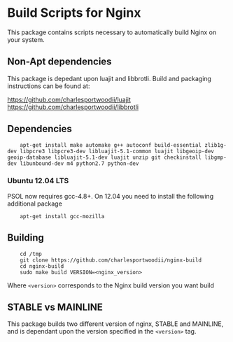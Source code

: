 # Build Scripts for Nginx
This package contains scripts necessary to automatically build Nginx on your system.

## Non-Apt dependencies

This package is depedant upon luajit and libbrotli. Build and packaging instructions can be found at:

https://github.com/charlesportwoodii/luajit
https://github.com/charlesportwoodii/libbrotli

## Dependencies
```
	apt-get install make automake g++ autoconf build-essential zlib1g-dev libpcre3 libpcre3-dev libluajit-5.1-common luajit libgeoip-dev geoip-database libluajit-5.1-dev luajit unzip git checkinstall libgmp-dev libunbound-dev m4 python2.7 python-dev
```

### Ubuntu 12.04 LTS

PSOL now requires gcc-4.8+. On 12.04 you need to install the following additional package

```
	apt-get install gcc-mozilla
```

## Building
```
	cd /tmp
	git clone https://github.com/charlesportwoodii/nginx-build
	cd nginx-build
	sudo make build VERSION=<nginx_version>
```

Where ```<version>``` corresponds to the Nginx build version you want build

## STABLE vs MAINLINE

This package builds two different version of nginx, STABLE and MAINLINE, and is dependant upon the version specified in the ```<version>``` tag. 
